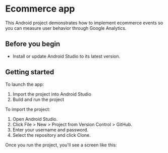 # Ecommerce app
This Android project demonstrates how to implement ecommerce events so you can measure user behavior through Google Analytics.

## Before you begin
* Install or update Android Studio to its latest version.

## Getting started

To launch the app:

1. Import the project into Android Studio
1. Build and run the project

To import the project:

1. Open Android Studio.
1. Click File > New > Project from Version Control > GitHub. 
1. Enter your username and password.
1. Select the repository and click Clone.

Once you run the project, you'll see a screen like this:
